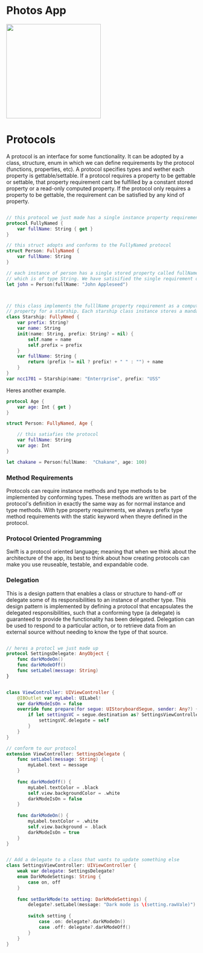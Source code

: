 # Photos App
<img src="https://media.giphy.com/media/TEf2d68zECL82giUuM/giphy.gif" width=250><br>

# Protocols
A protocol is an interface for some functionality. It can be adopted by a class, structure, enum in which we can define requirements by the protocol (functions, properties, etc). A protocol specifies types and wether each property is gettable/settable. If a protocol requires a property to be gettable or settable, that property requirement cant be fulfilled by a constant stored property or a read-only computed property. If the protocol only requires a property to be gettable, the requirement can be satisfied by any kind of property. 

```swift

// this protocol we just made has a single instance property requirement
protocol FullyNamed {
    var fullName: String { get }
}

// this struct adopts and conforms to the FullyNamed protocol
struct Person: FullyNamed {
    var fullName: String
}

// each instance of person has a single stored property called fullName, 
// which is of type String. We have satisified the single requirement of the protocol.
let john = Person(fullName: "John Appleseed")



// this class implements the fulllName property requirement as a computed read-only 
// property for a starship. Each starship class instance stores a mandatory name and an optional prefix.  
class Starship: FullyNmed {
    var prefix: String?
    var name: String
    init(name: String, prefix: String? = nil) {
        self.name = name
        self.prefix = prefix
    }
    var fullName: String {
        return (prefix != nil ? prefix! + " " : "") + name
    }
}
var ncc1701 = Starship(name: "Enterrprise", prefix: "USS"
```

Heres another example.

```swift
protocol Age {
    var age: Int { get }
}

struct Person: FullyNamed, Age {

    // this satiafies the protocol
    var fullName: String
    var age: Int
}

let chakane = Person(fullName:  "Chakane", age: 100)

```

### Method Requirements
Protocols can require instance methods and type methods to be implemented by conforming types. These methods are written as part of the protocol's definition in exactly the same way as for normal instance and type methods. With type property requirements, we always prefix type method requirements with the static keyword when theyre defined in the protocol. 

### Protocol Oriented Programming
Swift is a protocol oriented language; meaning that when we think about the architecture of the app, its best to think about how creating protocols can make you use reuseable, testable, and expandable code. 

### Delegation
This is a design pattern that enables a class or structure to hand-off or delegate some of its responsibilities to an instance of another type. This design pattern is implemented by defining a protocol that encapsulates the delegated responsibilities, such that a conforming type (a delegate) is guaranteed to provide the functionality has been delegated. Delegation can be used to respond to a particular action, or to retrieve data from an external source without needing to know the type of that source. 

```swift

// heres a protocl we just made up
protocol SettingsDelegate: AnyObject {
    func darkModeOn()
    func darkModeOff()
    func setLabel(message: String)
}


class ViewController: UIViewController {
    @IBOutlet var myLabel: UILabel!
    var darkModeIsOn = false
    override func prepare(for segue: UIStoryboardSegue, sender: Any?) {
        if let settingsVC = segue.destination as? SettingsViewController {
            settingsVC.delegate = self
        }
    }
}

// conform to our protocol
extension ViewController: SettingsDelegate {
    func setLabel(message: String) {
        myLabel.text = message
    }
    
    func darkModeOff() {
        myLabel.textColor = .black
        self.view.backgroundColor = .white
        darkModeIsOn = false
    }
    
    func darkModeOn() {
        myLabel.textColor = .white
        self.view.background = .black
        darkModeIsOn = true
    }
}
```

```swift

// Add a delegate to a class that wants to update something else
class SettingsViewController: UIViewController {
    weak var delegate: SettingsDelegate?
    enum DarkModeSettings: String {
        case on, off
    }
    
    func setDarkMode(to setting: DarkModeSettings) {
        delegate?.setLabel(message: "Dark mode is \(setting.rawVale)")
        
        switch setting {
            case .on: delegate?.darkModeOn()
            case .off: delegate?.darkModeOff()
        }
    }
}
 
```














